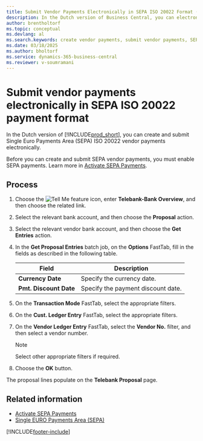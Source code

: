 ```yaml
---
title: Submit Vendor Payments Electronically in SEPA ISO 20022 Format (NL)
description: In the Dutch version of Business Central, you can electronically create and submit vendor payments in the Single Euro Payments Area (SEPA) ISO 20022 format.
author: brentholtorf
ms.topic: conceptual
ms.devlang: al
ms.search.keywords: create vendor payments, submit vendor payments, SEPA ISO 20022, Dutch version, Netherlands
ms.date: 03/18/2025
ms.author: bholtorf
ms.service: dynamics-365-business-central
ms.reviewer: v-soumramani
---
```


# Submit vendor payments electronically in SEPA ISO 20022 payment format

In the Dutch version of [!INCLUDE[prod_short](../../includes/prod_short.md)], you can create and submit Single Euro Payments Area (SEPA) ISO 20022 vendor payments electronically.  

Before you can create and submit SEPA vendor payments, you must enable SEPA payments. Learn more in [Activate SEPA Payments](how-to-activate-sepa-payments.md).  

## Process

1. Choose the ![Tell Me feature](../../media/ui-search/search_small.png "Tell me what you want to do") icon, enter **Telebank-Bank Overview**, and then choose the related link.  
1. Select the relevant bank account, and then choose the **Proposal** action.  
1. Select the relevant vendor bank account, and then choose the **Get Entries** action.  
1. In the **Get Proposal Entries** batch job, on the **Options** FastTab, fill in the fields as described in the following table.  

    |Field|Description|  
    |---------------------------------|---------------------------------------|  
    |**Currency Date**|Specify the currency date.|  
    |**Pmt. Discount Date**|Specify the payment discount date.|  

1. On the **Transaction Mode** FastTab, select the appropriate filters.  
1. On the **Cust. Ledger Entry** FastTab, select the appropriate filters.  
1. On the **Vendor Ledger Entry** FastTab, select the **Vendor No.** filter, and then select a vendor number.  

   > [!NOTE]
   > Select other appropriate filters if required.  

1. Choose the **OK** button.  

The proposal lines populate on the **Telebank Proposal** page.  

## Related information

- [Activate SEPA Payments](how-to-activate-sepa-payments.md)
- [Single EURO Payments Area (SEPA)](single-euro-payments-area-sepa-.md)

[!INCLUDE[footer-include](../../includes/footer-banner.md)]
